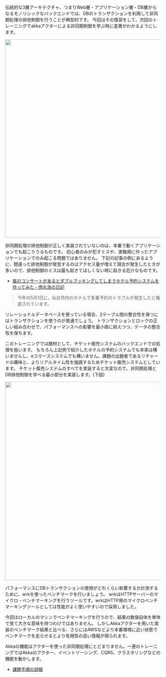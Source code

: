 伝統的な3層アーキテクチャ、つまりWeb層・アプリケーション層・DB層からなるモノリシックなバックエンドでは、DBのトランザクションを利用して非同期処理の排他制御を行うことが典型的です。
今回はその復習をして、次回のトレーニングでakkaアクターによる非同期制御を学ぶ時に差異がわかるようにします。

<p align="center">
  <img width=640 src="https://user-images.githubusercontent.com/7414320/78578847-0b060880-786b-11ea-900b-c6b01b0a6351.png">
</p>

非同期処理の排他制御が正しく実装されていないのは、本番で動くアプリケーションでも起こりうるものです。
初心者のみが犯すミスや、実験用に作ったアプリケーションでのみ起こる問題ではありません。
下記の記事の例にあるように、間違った排他制御が発覚するのはアクセス量が増えて競合が発生したときが多いので、排他制御のミスは最も起きてほしくない時に起きる厄介なものです。

- [嵐のコンサートがあるとダブルブッキングしてしまうホテル予約システムを作ってみた - 徳丸浩の日記](https://blog.tokumaru.org/2015/05/blog-post.html)
> 今年の5月1日に、仙台市内のホテルで多重予約のトラブルが発生したと報道されています。

リレーショナルデータベースを使っている場合、2テーブル間の整合性を保つにはトランザクションを使うのが普通でしょう。
トランザクションとロックの正しい組み合わせで、パフォーマンスへの影響を最小限に抑えつつ、データの整合性を保ちます。

このトレーニングでは題材として、チケット販売システムのバックエンドでの処理を扱います。
もちろん上記例で紹介したホテルの予約システムでも本来は構いませんし、eコマースシステムでも構いません。課題の出題者であるリチャードの趣味と、よりリアルタイム性を強調するためチケット販売システムとしています。
チケット販売システムのすべてを実装すると大変なので、非同期処理とDB排他制御を学べる最小部分を実装します。(下図)

<p align="center">
  <img width=640 src="https://user-images.githubusercontent.com/7414320/78578938-2cff8b00-786b-11ea-883d-084ee4f7ccb9.png">
</p>

パフォーマンスにDBトランザクションの使用がどれくらい影響するか計測するために、wrkを使ったベンチマークを行いましょう。
wrkはHTTPサーバーのマイクロ・ベンチマーキングを行うツールです。wrkはHTTP用のマイクロベンチマーキングツールとしては性能がよく使いやすいので採用しました。

今回はローカルのマシンでベンチマーキングを行うので、結果の数値自体を単体で見て大きな意味を持つわけではありません。
しかしAkkaアクターを用いた実装のベンチマーク結果と比べる、さらにはAWSなどより本番環境に近い状態でベンチマークを走らせるとより有用性の高い情報が得られます。

Akkaの機能はアクターを使った非同期処理にとどまりません。一連のトレーニングではAkkaのアクター、イベントソーシング、CQRS、クラスタリングなどの機能を動かします。

- [課題手順の詳細](./DETAILES.md)
